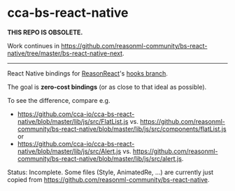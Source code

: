# cca-bs-react-native

**THIS REPO IS OBSOLETE.**

Work continues in https://github.com/reasonml-community/bs-react-native/tree/master/bs-react-native-next.

---

React Native bindings for [ReasonReact](https://github.com/reasonml/reason-react)'s [hooks branch](https://github.com/reasonml/reason-react/tree/hooks).

The goal is **zero-cost bindings** (or as close to that ideal as possible).

To see the difference, compare e.g.

- https://github.com/cca-io/cca-bs-react-native/blob/master/lib/js/src/FlatList.js vs. https://github.com/reasonml-community/bs-react-native/blob/master/lib/js/src/components/flatList.js or
- https://github.com/cca-io/cca-bs-react-native/blob/master/lib/js/src/Alert.js vs. https://github.com/reasonml-community/bs-react-native/blob/master/lib/js/src/alert.js.

Status: Incomplete. Some files (Style, AnimatedRe, ...) are currently just copied from https://github.com/reasonml-community/bs-react-native.

